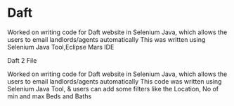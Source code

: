 # Daft
Worked on writing code for Daft website in Selenium Java, which allows the users to email landlords/agents automatically
This was written using Selenium Java Tool,Eclipse Mars IDE

Daft 2 File 

Worked on writing code for Daft website in Selenium Java, which allows the users to email landlords/agents automatically
This code was written using Selenium Java Tool, & users can add some filters like the Location, No of min and max Beds and Baths
